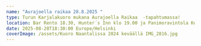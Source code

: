 ```yaml
---
name: "Aurajoella raikaa 28.8.2025 "
type: Turun Karjalakuoro mukana Aurajoella Raikaa  -tapahtumassa!
location: Bar Rento 18.30, Hunter´s Inn klo 19.00 ja Panimoravintola Koulu klo 20.00
date: 2025-08-28T18:30:00 Europe/Helsinki
coverImage: /assets/Kuoro Naantalissa 2024 keväällä IMG_2816.jpg
---
```

